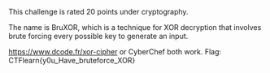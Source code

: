 This challenge is rated 20 points under cryptography.

The name is BruXOR, which is a technique for XOR  decryption that involves brute forcing every possible key to generate an input.

https://www.dcode.fr/xor-cipher or CyberChef both work.
Flag: CTFlearn{y0u_Have_bruteforce_XOR}

